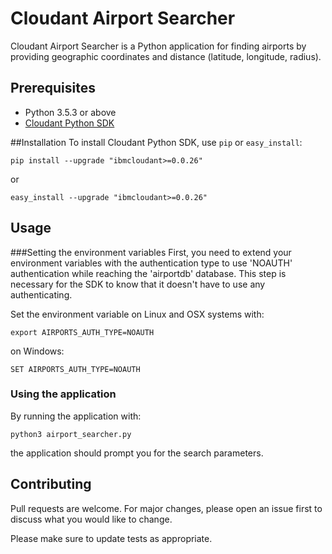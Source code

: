 

# Cloudant Airport Searcher

Cloudant Airport Searcher is a Python application for finding airports by providing geographic coordinates and distance (latitude, longitude, radius).


## Prerequisites
- Python 3.5.3 or above
- [Cloudant Python SDK](https://github.com/IBM/cloudant-python-sdk)

##Installation
To install Cloudant Python SDK, use ```pip``` or ```easy_install```:
```
pip install --upgrade "ibmcloudant>=0.0.26"
```
or
```
easy_install --upgrade "ibmcloudant>=0.0.26"
```
## Usage

###Setting the environment variables
First, you need to extend your environment variables with the authentication type 
to use 'NOAUTH' authentication while reaching the 'airportdb' database.
This step is necessary for the SDK to know that it doesn't have to use any authenticating.

Set the environment variable on Linux and OSX systems with:
```
export AIRPORTS_AUTH_TYPE=NOAUTH
```
on Windows: 
```
SET AIRPORTS_AUTH_TYPE=NOAUTH
```

### Using the application
By running the application with:
```
python3 airport_searcher.py
```

the application should prompt you for the search parameters.

## Contributing
Pull requests are welcome. For major changes, please open an issue first to discuss what you would like to change.

Please make sure to update tests as appropriate.
